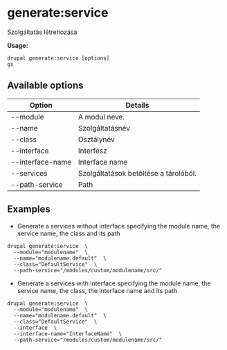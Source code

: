# generate:service
Szolgáltatás létrehozása

**Usage:**
```
drupal generate:service [options]
gs
```

## Available options
Option | Details
-------|-------------
--module | A modul neve.
--name | Szolgáltatásnév
--class | Osztálynév
--interface | Interfész
--interface-name | Interface name
--services | Szolgáltatások betöltése a tárolóból.
--path-service | Path

## Examples
* Generate a services without interface specifying the module name, the service name, the class and its path
```
drupal generate:service  \
  --module="modulename"  \
  --name="modulename.default"  \
  --class="DefaultService"  \
  --path-service="/modules/custom/modulename/src/"
```
* Generate a services with interface specifying the module name, the service name, the class, the interface name and its path
```
drupal generate:service  \
  --module="modulename"  \
  --name="modulename.default"  \
  --class="DefaultService"  \
  --interface  \
  --interface-name="InterfaceName"  \
  --path-service="/modules/custom/modulename/src/"
```
